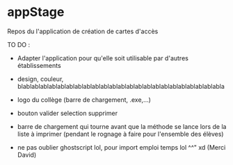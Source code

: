 # appStage 

Repos du l'application de création de cartes d'accès   

TO DO :

- Adapter l'application pour qu'elle soit utilisable par d'autres établissements 
- design, couleur, blablablablablablablablablablablablablablablablablablablablablablablabla
- logo du collège (barre de chargement, .exe,...) 
- bouton valider selection supprimer 
- barre de chargement qui tourne avant que la méthode se lance lors de la liste à imprimer (pendant le rognage à faire pour l'ensemble des élèves) 


- ne pas oublier ghostscript lol, pour import emploi temps lol ^^" xd (Merci David) 
